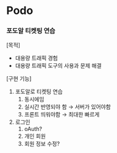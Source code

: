 # Podo

### 포도알 티켓팅 연습

[목적]
- 대용량 트래픽 경험
- 대용량 트래픽 도구의 사용과 문제 해결
  
[구현 기능]

1. 포도알로 티켓팅 연습
    1. 동시에임
    2. 실시간 반영되야 함 →  서버가 있어야함
    3. 프론트 띄워야함 → 최대한 빠르게
2. 로그인
    1. oAuth?
    2. 개인 회원
    3. 회원 정보 수정?